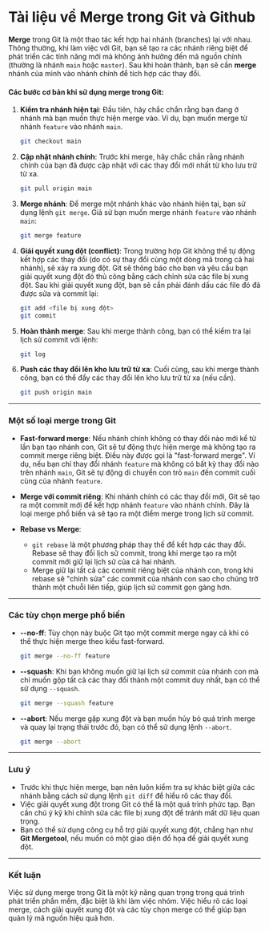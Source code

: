 # Tài liệu về Merge trong Git và  Github

**Merge** trong Git là một thao tác kết hợp hai nhánh (branches) lại với nhau. Thông thường, khi làm việc với Git, bạn
sẽ tạo ra các nhánh riêng biệt để phát triển các tính năng mới mà không ảnh hưởng đến mã nguồn chính (thường là nhánh
`main` hoặc `master`). Sau khi hoàn thành, bạn sẽ cần **merge** nhánh của mình vào nhánh chính để tích hợp các thay đổi.

#### Các bước cơ bản khi sử dụng merge trong Git:

1. **Kiểm tra nhánh hiện tại**:
   Đầu tiên, hãy chắc chắn rằng bạn đang ở nhánh mà bạn muốn thực hiện merge vào. Ví dụ, bạn muốn merge từ nhánh
   `feature` vào nhánh `main`.

   ```bash
   git checkout main
   ```

2. **Cập nhật nhánh chính**:
   Trước khi merge, hãy chắc chắn rằng nhánh chính của bạn đã được cập nhật với các thay đổi mới nhất từ kho lưu trữ từ
   xa.

   ```bash
   git pull origin main
   ```

3. **Merge nhánh**:
   Để merge một nhánh khác vào nhánh hiện tại, bạn sử dụng lệnh `git merge`. Giả sử bạn muốn merge nhánh `feature` vào
   nhánh `main`:

   ```bash
   git merge feature
   ```

4. **Giải quyết xung đột (conflict)**:
   Trong trường hợp Git không thể tự động kết hợp các thay đổi (do có sự thay đổi cùng một dòng mã trong cả hai nhánh),
   sẽ xảy ra xung đột. Git sẽ thông báo cho bạn và yêu cầu bạn giải quyết xung đột đó thủ công bằng cách chỉnh sửa các
   file bị xung đột. Sau khi giải quyết xung đột, bạn sẽ cần phải đánh dấu các file đó đã được sửa và commit lại:

   ```bash
   git add <file bị xung đột>
   git commit
   ```

5. **Hoàn thành merge**:
   Sau khi merge thành công, bạn có thể kiểm tra lại lịch sử commit với lệnh:

   ```bash
   git log
   ```

6. **Push các thay đổi lên kho lưu trữ từ xa**:
   Cuối cùng, sau khi merge thành công, bạn có thể đẩy các thay đổi lên kho lưu trữ từ xa (nếu cần).

   ```bash
   git push origin main
   ```

---

### Một số loại merge trong Git

- **Fast-forward merge**:
  Nếu nhánh chính không có thay đổi nào mới kể từ lần bạn tạo nhánh con, Git sẽ tự động thực hiện merge mà không tạo ra
  commit merge riêng biệt. Điều này được gọi là "fast-forward merge". Ví dụ, nếu bạn chỉ thay đổi nhánh `feature` mà
  không có bất kỳ thay đổi nào trên nhánh `main`, Git sẽ tự động di chuyển con trỏ `main` đến commit cuối cùng của nhánh
  `feature`.

- **Merge với commit riêng**:
  Khi nhánh chính có các thay đổi mới, Git sẽ tạo ra một commit mới để kết hợp nhánh `feature` vào nhánh chính. Đây là
  loại merge phổ biến và sẽ tạo ra một điểm merge trong lịch sử commit.

- **Rebase vs Merge**:
    - `git rebase` là một phương pháp thay thế để kết hợp các thay đổi. Rebase sẽ thay đổi lịch sử commit, trong khi
      merge tạo ra một commit mới giữ lại lịch sử của cả hai nhánh.
    - Merge giữ lại tất cả các commit riêng biệt của nhánh con, trong khi rebase sẽ "chỉnh sửa" các commit của nhánh con
      sao cho chúng trở thành một chuỗi liên tiếp, giúp lịch sử commit gọn gàng hơn.

---

### Các tùy chọn merge phổ biến

- **--no-ff**: Tùy chọn này buộc Git tạo một commit merge ngay cả khi có thể thực hiện merge theo kiểu fast-forward.

  ```bash
  git merge --no-ff feature
  ```

- **--squash**: Khi bạn không muốn giữ lại lịch sử commit của nhánh con mà chỉ muốn gộp tất cả các thay đổi thành một
  commit duy nhất, bạn có thể sử dụng `--squash`.

  ```bash
  git merge --squash feature
  ```

- **--abort**: Nếu merge gặp xung đột và bạn muốn hủy bỏ quá trình merge và quay lại trạng thái trước đó, bạn có thể sử
  dụng lệnh `--abort`.

  ```bash
  git merge --abort
  ```

---

### Lưu ý

- Trước khi thực hiện merge, bạn nên luôn kiểm tra sự khác biệt giữa các nhánh bằng cách sử dụng lệnh `git diff` để hiểu
  rõ các thay đổi.
- Việc giải quyết xung đột trong Git có thể là một quá trình phức tạp. Bạn cần chú ý kỹ khi chỉnh sửa các file bị xung
  đột để tránh mất dữ liệu quan trọng.
- Bạn có thể sử dụng công cụ hỗ trợ giải quyết xung đột, chẳng hạn như **Git Mergetool**, nếu muốn có một giao diện đồ
  họa để giải quyết xung đột.

---

### Kết luận

Việc sử dụng merge trong Git là một kỹ năng quan trọng trong quá trình phát triển phần mềm, đặc biệt là khi làm việc
nhóm. Việc hiểu rõ các loại merge, cách giải quyết xung đột và các tùy chọn merge có thể giúp bạn quản lý mã nguồn hiệu
quả hơn.
